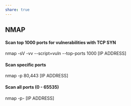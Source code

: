 ```yaml
---  
share: true  
---  
```

  
## NMAP  
  
#### Scan top 1000 ports for vulnerabilities with TCP SYN  
nmap -sV -vv --script=vuln --top-ports 1000 [IP ADDRESS]  
  
#### Scan specific ports  
nmap -p 80,443 [IP ADDRESS]  
  
#### Scan all ports (0 - 65535)  
nmap -p- [IP ADDRESS]  
  
  
  
  
  
